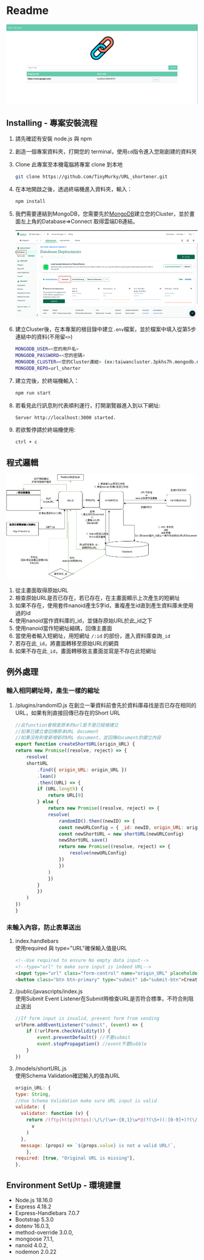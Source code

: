 # Readme
![](./README/demo.png)

## Installing - 專案安裝流程

1. 請先確認有安裝 node.js 與 npm
2. 創造一個專案資料夾，打開您的 terminal，使用`cd`指令進入您剛創建的資料夾
3. Clone 此專案至本機電腦將專案 clone 到本地
    ```bash
    git clone https://github.com/TinyMurky/URL_shortener.git
    ```
4. 在本地開啟之後，透過終端機進入資料夾，輸入：
    ```bash
    npm install
    ```
5. 我們需要連結到MongoDB，您需要先於[MongoDB](https://www.mongodb.com/)建立您的Cluster，並於畫面左上角的Database=>Connect 取得雲端DB連結。

    ![](./README/MongoDB_cloud_demo.png)
6. 建立Cluster後，在本專案的根目錄中建立`.env`檔案，並於檔案中填入從第5步連結中的資料(不用留`<>`)
    ```bash
    MONGODB_USER=<您的用戶名>
    MONGODB_PASSWORD=<您的密碼>
    MONGODB_CLUSTER=<您的Cluster連結> (ex:taiwancluster.3pkhs7h.mongodb.net)
    MONGODB_REPO=url_shorter
    ```

7. 建立完後，於終端機輸入：
    ```bash
    npm run start
    ```
8. 若看見此行訊息則代表順利運行，打開瀏覽器進入到以下網址:
    ```bash
    Server http://localhost:3000 started.
    ```
9. 若欲暫停請於終端機使用:
    ```bash
    ctrl + c
    ```

## 程式邏輯
![](./README/float_chart.png)
1.  從主畫面取得原始URL
2.  檢查原始URL是否已存在，若已存在，在主畫面顯示上次產生的短網址
3.  如果不存在，使用套件nanoid產生5字id，重複產生id直到產生資料庫未使用過的id
4.  使用nanoid當作資料庫的_id，並儲存原始URL於此_id之下
5.  使用nanoid當作短網址縮碼，回傳主畫面
6.  當使用者輸入短網址，用短網址 `/:id` 的部份，進入資料庫查詢`_id`
7.  若存在此`_id`，將畫面轉移至原始URL的網頁
8.  如果不存在此`_id`，畫面轉移致主畫面並寫是不存在此短網址
## 例外處理
### 輸入相同網址時，產生一樣的縮址
1.  /plugins/randomID.js
    在創立一筆資料前會先於資料庫尋找是否已存在相同的URL，如果有則直接回傳已存在的Short URL
    ```javaScript
    //此function會檢查原本的url是不是已經被建立
    //如果已建立會回傳原本URL document
    //如果沒有則會新增新的URL document，並回傳document的建立內容
    export function createShortURL(origin_URL) {
    return new Promise((resolve, reject) => {
        resolve(
        shortURL
            .find({ origin_URL: origin_URL })
            .lean()
            .then((URL) => {
            if (URL.length) {
                return URL[0]
            } else {
                return new Promise((resolve, reject) => {
                resolve(
                    randomID().then((newID) => {
                    const newURLConfig = { _id: newID, origin_URL: origin_URL }
                    const newShortURL = new shortURL(newURLConfig)
                    newShortURL.save()
                    return new Promise((resolve, reject) => {
                        resolve(newURLConfig)
                    })
                    })
                )
                })
            }
            })
        )
    })
    }
    ```
### 未輸入內容，防止表單送出
1. index.handlebars<br>
使用required 與 type="URL"確保輸入值是URL
    ```html
    <!--Use required to ensure No empty data input-->
    <!--type="url" to make sure input is indeed URL-->
    <input type="url" class="form-control" name="origin_URL" placeholder="Input URL" aria-label="Input URL" aria-describedby="button-addon2" required>
    <button class="btn btn-primary" type="submit" id="submit-btn">Create</button>
    ```
2.  /public/javascripts/index.js<br>
    使用Submit Event Listener在Submit時檢查URL是否符合標準，不符合則阻止送出
    ```JavaScript
    //If form input is invalid, prevent form from sending
    urlForm.addEventListener("submit", (event) => {
        if (!urlForm.checkValidity()) {
            event.preventDefault() //不要submit
            event.stopPropagation() //event不要bubble
        }
    })
    ```
3.  /models/shortURL.js<br>
    使用Schema Validation確認輸入的值為URL
    ```JavaScript
    origin_URL: {
    type: String,
    //Use Schema Validation make sure URL input is valid
    validate: {
      validator: function (v) {
        return /(ftp|http|https):\/\/(\w+:{0,1}\w*@)?(\S+)(:[0-9]+)?(\/|\/([\w#!:.?+=&%@!\-/]))?/.test(
          v
        )
      },
      message: (props) => `${props.value} is not a valid URL!`,
        },
    required: [true, "Original URL is missing"],
    },
    ```

## Environment SetUp - 環境建置
- Node.js 18.16.0
- Express 4.18.2
- Express-Handlebars 7.0.7
- Bootstrap 5.3.0
- dotenv 16.0.3,
- method-override 3.0.0,
- mongoose 7.1.1,
- nanoid 4.0.2,
- nodemon 2.0.22